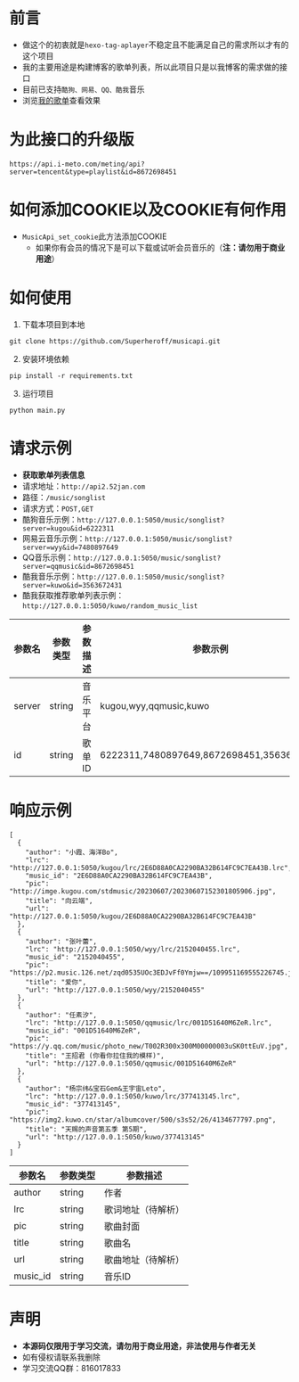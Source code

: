 # 前言
- 做这个的初衷就是`hexo-tag-aplayer`不稳定且不能满足自己的需求所以才有的这个项目
- 我的主要用途是构建博客的歌单列表，所以此项目只是以我博客的需求做的接口
- 目前已支持`酷狗、网易、QQ、酷我`音乐
- 浏览[我的歌单](https://www.app966.cn/music/)查看效果

# 为此接口的升级版
```
https://api.i-meto.com/meting/api?server=tencent&type=playlist&id=8672698451
```

# 如何添加COOKIE以及COOKIE有何作用
- `MusicApi_set_cookie`此方法添加COOKIE
  - 如果你有会员的情况下是可以下载或试听会员音乐的（**注：请勿用于商业用途**）

# 如何使用
1. 下载本项目到本地
  ```shell
  git clone https://github.com/Superheroff/musicapi.git
  ```
2. 安装环境依赖
  ```shell
  pip install -r requirements.txt
  ```
3. 运行项目
  ```shell
  python main.py
  ```



# 请求示例
- **获取歌单列表信息**
- 请求地址：`http://api2.52jan.com`
- 路径：`/music/songlist`
- 请求方式：`POST,GET`
- 酷狗音乐示例：`http://127.0.0.1:5050/music/songlist?server=kugou&id=6222311`
- 网易云音乐示例：`http://127.0.0.1:5050/music/songlist?server=wyy&id=7480897649`
- QQ音乐示例：`http://127.0.0.1:5050/music/songlist?server=qqmusic&id=8672698451`
- 酷我音乐示例：`http://127.0.0.1:5050/music/songlist?server=kuwo&id=3563672431`
- 酷我获取推荐歌单列表示例：`http://127.0.0.1:5050/kuwo/random_music_list`

参数名|参数类型|参数描述|参数示例
---|---|---|---
server|string|音乐平台|kugou,wyy,qqmusic,kuwo
id|string|歌单ID|6222311,7480897649,8672698451,3563672431

# 响应示例
```
[
  {
    "author": "小霞、海洋Bo",
    "lrc": "http://127.0.0.1:5050/kugou/lrc/2E6D88A0CA2290BA32B614FC9C7EA43B.lrc",
    "music_id": "2E6D88A0CA2290BA32B614FC9C7EA43B",
    "pic": "http://imge.kugou.com/stdmusic/20230607/20230607152301805906.jpg",
    "title": "向云端",
    "url": "http://127.0.0.1:5050/kugou/2E6D88A0CA2290BA32B614FC9C7EA43B"
  },
  {
    "author": "张叶蕾",
    "lrc": "http://127.0.0.1:5050/wyy/lrc/2152040455.lrc",
    "music_id": "2152040455",
    "pic": "https://p2.music.126.net/zqd0535UOc3EDJvFf0Ymjw==/109951169555226745.jpg",
    "title": "爱你",
    "url": "http://127.0.0.1:5050/wyy/2152040455"
  },
  {
    "author": "任素汐",
    "lrc": "http://127.0.0.1:5050/qqmusic/lrc/001D51640M6ZeR.lrc",
    "music_id": "001D51640M6ZeR",
    "pic": "https://y.qq.com/music/photo_new/T002R300x300M00000003uSK0ttEuV.jpg",
    "title": "王招君 (你看你拉住我的模样)",
    "url": "http://127.0.0.1:5050/qqmusic/001D51640M6ZeR"
  },
  {
    "author": "杨宗纬&宝石Gem&王宇宙Leto",
    "lrc": "http://127.0.0.1:5050/kuwo/lrc/377413145.lrc",
    "music_id": "377413145",
    "pic": "https://img2.kuwo.cn/star/albumcover/500/s3s52/26/4134677797.png",
    "title": "天赐的声音第五季 第5期",
    "url": "http://127.0.0.1:5050/kuwo/377413145"
  }
]
```

参数名|参数类型|参数描述
---|---|---
author|string|作者
lrc|string|歌词地址（待解析）
pic|string|歌曲封面
title|string|歌曲名
url|string|歌曲地址（待解析）
music_id|string|音乐ID


# 声明
- **本源码仅限用于学习交流，请勿用于商业用途，非法使用与作者无关**
- 如有侵权请联系我删除
- 学习交流QQ群：816017833
